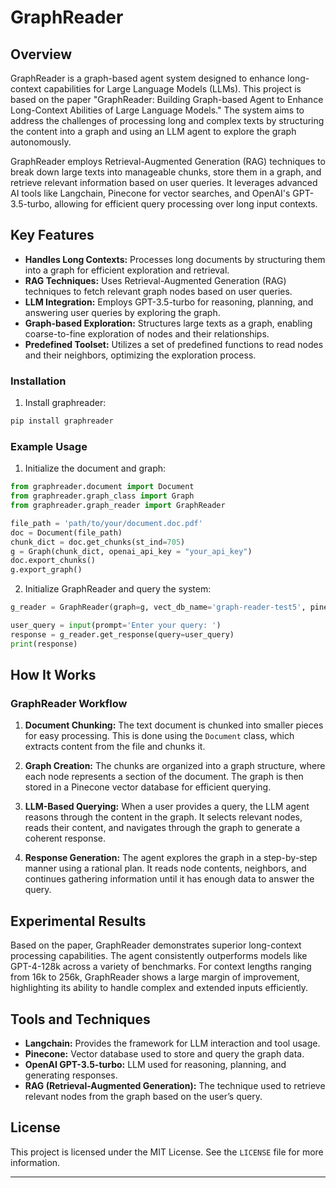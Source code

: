# GraphReader

## Overview

GraphReader is a graph-based agent system designed to enhance long-context capabilities for Large Language Models (LLMs). This project is based on the paper "GraphReader: Building Graph-based Agent to Enhance Long-Context Abilities of Large Language Models." The system aims to address the challenges of processing long and complex texts by structuring the content into a graph and using an LLM agent to explore the graph autonomously.

GraphReader employs Retrieval-Augmented Generation (RAG) techniques to break down large texts into manageable chunks, store them in a graph, and retrieve relevant information based on user queries. It leverages advanced AI tools like Langchain, Pinecone for vector searches, and OpenAI's GPT-3.5-turbo, allowing for efficient query processing over long input contexts.

## Key Features

- **Handles Long Contexts:** Processes long documents by structuring them into a graph for efficient exploration and retrieval.
- **RAG Techniques:** Uses Retrieval-Augmented Generation (RAG) techniques to fetch relevant graph nodes based on user queries.
- **LLM Integration:** Employs GPT-3.5-turbo for reasoning, planning, and answering user queries by exploring the graph.
- **Graph-based Exploration:** Structures large texts as a graph, enabling coarse-to-fine exploration of nodes and their relationships.
- **Predefined Toolset:** Utilizes a set of predefined functions to read nodes and their neighbors, optimizing the exploration process.
  
### Installation

1. Install graphreader:

```bash
pip install graphreader
```

### Example Usage

1. Initialize the document and graph:

```python
from graphreader.document import Document
from graphreader.graph_class import Graph
from graphreader.graph_reader import GraphReader

file_path = 'path/to/your/document.doc.pdf'
doc = Document(file_path)
chunk_dict = doc.get_chunks(st_ind=705)
g = Graph(chunk_dict, openai_api_key = "your_api_key")
doc.export_chunks()
g.export_graph()
```

2. Initialize GraphReader and query the system:

```python
g_reader = GraphReader(graph=g, vect_db_name='graph-reader-test5', pinecone_api_key = "pinecone_api_key", openai_api_key="openai_api_key")

user_query = input(prompt='Enter your query: ')
response = g_reader.get_response(query=user_query)
print(response)
```

## How It Works

### GraphReader Workflow

1. **Document Chunking:**
   The text document is chunked into smaller pieces for easy processing. This is done using the `Document` class, which extracts content from the file and chunks it.

2. **Graph Creation:**
   The chunks are organized into a graph structure, where each node represents a section of the document. The graph is then stored in a Pinecone vector database for efficient querying.

3. **LLM-Based Querying:**
   When a user provides a query, the LLM agent reasons through the content in the graph. It selects relevant nodes, reads their content, and navigates through the graph to generate a coherent response.

4. **Response Generation:**
   The agent explores the graph in a step-by-step manner using a rational plan. It reads node contents, neighbors, and continues gathering information until it has enough data to answer the query.

## Experimental Results

Based on the paper, GraphReader demonstrates superior long-context processing capabilities. The agent consistently outperforms models like GPT-4-128k across a variety of benchmarks. For context lengths ranging from 16k to 256k, GraphReader shows a large margin of improvement, highlighting its ability to handle complex and extended inputs efficiently.

## Tools and Techniques

- **Langchain:** Provides the framework for LLM interaction and tool usage.
- **Pinecone:** Vector database used to store and query the graph data.
- **OpenAI GPT-3.5-turbo:** LLM used for reasoning, planning, and generating responses.
- **RAG (Retrieval-Augmented Generation):** The technique used to retrieve relevant nodes from the graph based on the user’s query.

## License

This project is licensed under the MIT License. See the `LICENSE` file for more information.

---
